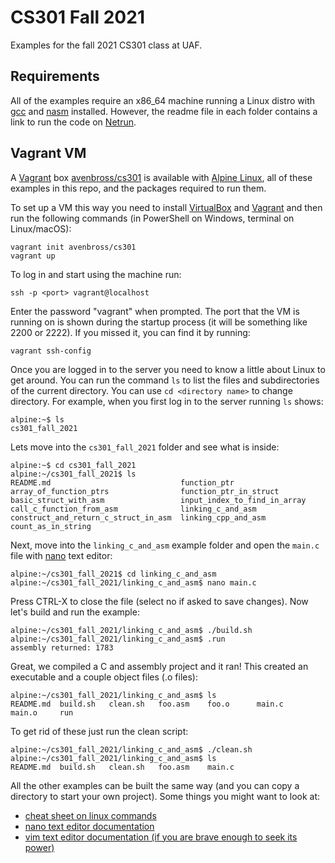 # CS301 Fall 2021

Examples for the fall 2021 CS301 class at UAF.

## Requirements

All of the examples require an x86_64 machine running a Linux distro with
[gcc](https://gcc.gnu.org) and [nasm](https://nasm.us) installed. However,
the readme file in each folder contains a link to run the code on
[Netrun](http://netrun.cs.uaf.edu/).

## Vagrant VM

A [Vagrant](https://vagrantup.com) box
[avenbross/cs301](https://app.vagrantup.com/avenbross/boxes/cs301)
is available with [Alpine Linux](https://alpinelinux.org),
all of these examples in this repo, and the packages required
to run them.

To set up a VM this way you need to install
[VirtualBox](https://virtualbox.org) and
[Vagrant](https://vagrantup.com) and then run
the following commands (in PowerShell on Windows, terminal on Linux/macOS):

```console
vagrant init avenbross/cs301
vagrant up
```

To log in and start using the machine run:

```console
ssh -p <port> vagrant@localhost
```

Enter the password "vagrant" when prompted. The port that the VM is running
on is shown during the startup process (it will be something like 2200 or 2222). If you missed it, you can find it by running:

```console
vagrant ssh-config
```

Once you are logged in to the server you need to know a little about Linux to get around. You can run the command `ls` to
list the files and subdirectories of the current directory. You can use `cd <directory name>` to change directory. For example,
when you first log in to the server running `ls` shows:

```console
alpine:~$ ls
cs301_fall_2021
```

Lets move into the `cs301_fall_2021` folder and see what is inside:

```console
alpine:~$ cd cs301_fall_2021
alpine:~/cs301_fall_2021$ ls
README.md                             function_ptr
array_of_function_ptrs                function_ptr_in_struct
basic_struct_with_asm                 input_index_to_find_in_array
call_c_function_from_asm              linking_c_and_asm
construct_and_return_c_struct_in_asm  linking_cpp_and_asm
count_as_in_string
```

Next, move into the `linking_c_and_asm` example folder and open the `main.c` file with
[nano](https://www.nano-editor.org/dist/latest/nano.html) text editor:

```console
alpine:~/cs301_fall_2021$ cd linking_c_and_asm
alpine:~/cs301_fall_2021/linking_c_and_asm$ nano main.c
```

Press CTRL-X to close the file (select no if asked to save changes). Now let's build
and run the example:

```console
alpine:~/cs301_fall_2021/linking_c_and_asm$ ./build.sh
alpine:~/cs301_fall_2021/linking_c_and_asm$ .run
assembly returned: 1783
```

Great, we compiled a C and assembly project and it ran! This created an executable
and a couple object files (.o files):

```console
alpine:~/cs301_fall_2021/linking_c_and_asm$ ls
README.md  build.sh   clean.sh   foo.asm    foo.o      main.c     main.o     run
```

To get rid of these just run the clean script:

```console
alpine:~/cs301_fall_2021/linking_c_and_asm$ ./clean.sh
alpine:~/cs301_fall_2021/linking_c_and_asm$ ls
README.md  build.sh   clean.sh   foo.asm    main.c
```

All the other examples can be built the same way (and you can copy a directory to
start your own project). Some things you might want to look at:

 - [cheat sheet on linux commands](https://www.guru99.com/linux-commands-cheat-sheet.html)
 - [nano text editor documentation](https://www.nano-editor.org/dist/latest/nano.html)
 - [vim text editor documentation (if you are brave enough to seek its power)](https://vimhelp.org/)
